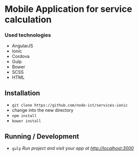 # Mobile Application for service calculation

### Used technologies

  * AngularJS 
  * Ionic
  * Cordova
  * Gulp
  * Bower
  * SCSS
  * HTML

## Installation

* `git clone https://github.com/node-ist/services-ionic`
* change into the new directory
* `npm install`
* `bower install`

## Running / Development

* `gulp` _Run project and visit your app at [http://localhost:3000](http://localhost:3000)_
